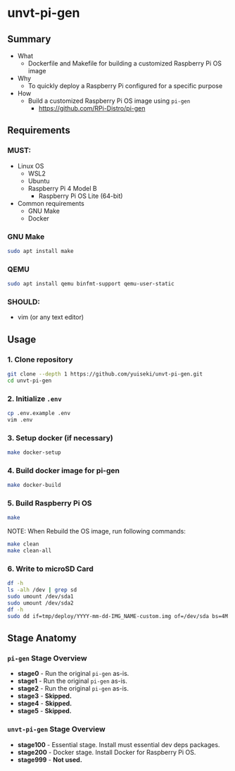 # unvt-pi-gen

## Summary

- What
  - Dockerfile and Makefile for building a customized Raspberry Pi OS image
- Why
  - To quickly deploy a Raspberry Pi configured for a specific purpose
- How
  - Build a customized Raspberry Pi OS image using `pi-gen`
    - https://github.com/RPi-Distro/pi-gen

## Requirements

### MUST:

- Linux OS
  - WSL2
  - Ubuntu
  - Raspberry Pi 4 Model B
    - Raspberry Pi OS Lite (64-bit)
- Common requirements
  - GNU Make
  - Docker

### GNU Make

```bash
sudo apt install make
```

### QEMU

```bash
sudo apt install qemu binfmt-support qemu-user-static
```

### SHOULD:

- vim (or any text editor)

## Usage

### 1. Clone repository

```bash
git clone --depth 1 https://github.com/yuiseki/unvt-pi-gen.git
cd unvt-pi-gen
```

### 2. Initialize `.env`

```bash
cp .env.example .env
vim .env
```

### 3. Setup docker (if necessary)

```bash
make docker-setup
```

### 4. Build docker image for pi-gen

```bash
make docker-build
```

### 5. Build Raspberry Pi OS

```bash
make
```

NOTE: When Rebuild the OS image, run following commands:

```bash
make clean
make clean-all
```

### 6. Write to microSD Card

```bash
df -h
ls -alh /dev | grep sd
sudo umount /dev/sda1
sudo umount /dev/sda2
df -h
sudo dd if=tmp/deploy/YYYY-mm-dd-IMG_NAME-custom.img of=/dev/sda bs=4M conv=fsync status=progress
```

## Stage Anatomy

### `pi-gen` Stage Overview

- **stage0** - Run the original `pi-gen` as-is.
- **stage1** - Run the original `pi-gen` as-is.
- **stage2** - Run the original `pi-gen` as-is.
- **stage3** - **Skipped.**
- **stage4** - **Skipped.**
- **stage5** - **Skipped.**

### `unvt-pi-gen` Stage Overview

- **stage100** - Essential stage. Install must essential dev deps packages.
- **stage200** - Docker stage. Install Docker for Raspberry Pi OS.
- **stage999** - **Not used.**
